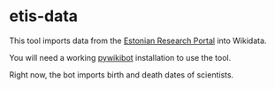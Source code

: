 # etis-data
This tool imports data from the [Estonian Research Portal](https://www.etis.ee/) into Wikidata.

You will need a working [pywikibot](https://www.mediawiki.org/wiki/Manual:Pywikibot/Installation) installation to use the tool.

Right now, the bot imports birth and death dates of scientists.
